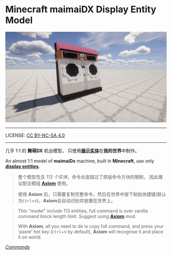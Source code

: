 # Minecraft maimaiDX Display Entity Model

![2024-12-16_17.35.37.png](screenshots/2024-12-16_17.35.37.png)

---

LICENSE: [CC BY-NC-SA 4.0](https://creativecommons.org/licenses/by-nc-sa/4.0/)


---

几乎 1:1 的 **舞萌DX** 机台模型，
 只使用[**展示实体**](https://zh.minecraft.wiki/w/%E5%B1%95%E7%A4%BA%E5%AE%9E%E4%BD%93)在**我的世界**中制作。

An almost 1:1 model of **maimaiDx** machine,
 built in **Minecraft**,
 use only [**display entities**](https://minecraft.wiki/w/Display).

>   整个模型包含 _113 个实体_，命令长度超过了原版命令方块的限制，
>    因此建议配合模组 [**Axiom**](https://modrinth.com/mod/axiom) 使用。
>
>   使用 **Axiom** 后，只需要复制完整命令，然后在世界中按下粘贴快捷键(默认为`Ctrl`+`V`)，**Axiom**会自动识别并放置在世界上。
>

>   This "model" include 113 entities, full command is over vanilla command block length limit.
>    Suggest using [**Axiom**](https://modrinth.com/mod/axiom) mod.
>
>   With **Axiom**, all you need to do is copy full command, and press your 'paste' hot key (`Ctrl`+`V` by default),
>    **Axiom** will recognise it and place it on world.
>

[_Commands_](model/model.command.md)

